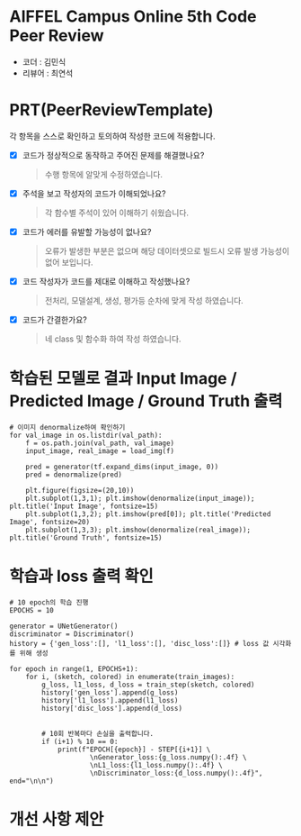 # AIFFEL Campus Online 5th Code Peer Review
- 코더 : 김민식 
- 리뷰어 : 최연석


# PRT(PeerReviewTemplate)
각 항목을 스스로 확인하고 토의하여 작성한 코드에 적용합니다.

- [X] 코드가 정상적으로 동작하고 주어진 문제를 해결했나요?
  > 수행 항목에 알맞게 수정하였습니다.
- [X] 주석을 보고 작성자의 코드가 이해되었나요?
  > 각 함수별 주석이 있어 이해하기 쉬웠습니다.
- [X] 코드가 에러를 유발할 가능성이 없나요?
  > 오류가 발생한 부분은 없으며 해당 데이터셋으로 빌드시 오류 발생 가능성이 없어 보입니다.
- [X] 코드 작성자가 코드를 제대로 이해하고 작성했나요?
  > 전처리, 모델설계, 생성, 평가등 순차에 맞게 작성 하였습니다.
- [X] 코드가 간결한가요?
  > 네 class 및 함수화 하여 작성 하였습니다.

# 학습된 모델로 결과 Input Image / Predicted Image / Ground Truth 출력
```
# 이미지 denormalize하여 확인하기
for val_image in os.listdir(val_path):
    f = os.path.join(val_path, val_image)
    input_image, real_image = load_img(f)

    pred = generator(tf.expand_dims(input_image, 0))
    pred = denormalize(pred)

    plt.figure(figsize=(20,10))
    plt.subplot(1,3,1); plt.imshow(denormalize(input_image)); plt.title('Input Image', fontsize=15)
    plt.subplot(1,3,2); plt.imshow(pred[0]); plt.title('Predicted Image', fontsize=20)
    plt.subplot(1,3,3); plt.imshow(denormalize(real_image)); plt.title('Ground Truth', fontsize=15)
```
# 학습과 loss 출력 확인
```
# 10 epoch의 학습 진행
EPOCHS = 10

generator = UNetGenerator()
discriminator = Discriminator()
history = {'gen_loss':[], 'l1_loss':[], 'disc_loss':[]} # loss 값 시각화를 위해 생성

for epoch in range(1, EPOCHS+1):
    for i, (sketch, colored) in enumerate(train_images):
        g_loss, l1_loss, d_loss = train_step(sketch, colored)
        history['gen_loss'].append(g_loss)
        history['l1_loss'].append(l1_loss)
        history['disc_loss'].append(d_loss)      
            
            
        # 10회 반복마다 손실을 출력합니다.
        if (i+1) % 10 == 0:
            print(f"EPOCH[{epoch}] - STEP[{i+1}] \
                    \nGenerator_loss:{g_loss.numpy():.4f} \
                    \nL1_loss:{l1_loss.numpy():.4f} \
                    \nDiscriminator_loss:{d_loss.numpy():.4f}", end="\n\n")
```

# 개선 사항 제안 
